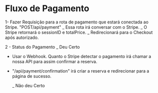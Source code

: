 # Fluxo de Pagamento

1- Fazer Requisição para a rota de pagamento que estará conectada ao Stripe.
"POST/api/payment"
_ Essa rota irá conversar com o Stripe.
_ O Stripe retornará o sessionID e totalPrice.
\_ Redirecionará para o Checkout após autorizado.

2 - Status do Pagamento
\_ Deu Certo

- Usar o Webhook. Quanto o Stripe detectar o pagamento irá chamar a nossa API para assim confirmar a reserva.
- "/api/payment/confirmation" irá criar a reserva e redirecionar para a página de sucesso.

  \_ Não deu Certo
